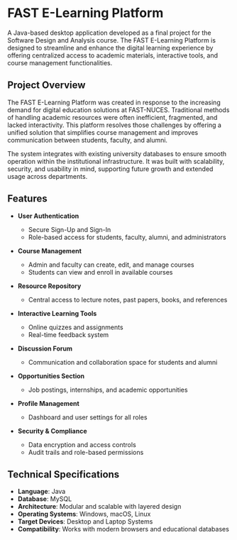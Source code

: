 # FAST E-Learning Platform

A Java-based desktop application developed as a final project for the Software Design and Analysis course. The FAST E-Learning Platform is designed to streamline and enhance the digital learning experience by offering centralized access to academic materials, interactive tools, and course management functionalities.

## Project Overview

The FAST E-Learning Platform was created in response to the increasing demand for digital education solutions at FAST-NUCES. Traditional methods of handling academic resources were often inefficient, fragmented, and lacked interactivity. This platform resolves those challenges by offering a unified solution that simplifies course management and improves communication between students, faculty, and alumni.

The system integrates with existing university databases to ensure smooth operation within the institutional infrastructure. It was built with scalability, security, and usability in mind, supporting future growth and extended usage across departments.

## Features

- **User Authentication**
  - Secure Sign-Up and Sign-In
  - Role-based access for students, faculty, alumni, and administrators

- **Course Management**
  - Admin and faculty can create, edit, and manage courses
  - Students can view and enroll in available courses

- **Resource Repository**
  - Central access to lecture notes, past papers, books, and references

- **Interactive Learning Tools**
  - Online quizzes and assignments
  - Real-time feedback system

- **Discussion Forum**
  - Communication and collaboration space for students and alumni

- **Opportunities Section**
  - Job postings, internships, and academic opportunities

- **Profile Management**
  - Dashboard and user settings for all roles

- **Security & Compliance**
  - Data encryption and access controls
  - Audit trails and role-based permissions

## Technical Specifications

- **Language**: Java
- **Database**: MySQL
- **Architecture**: Modular and scalable with layered design
- **Operating Systems**: Windows, macOS, Linux
- **Target Devices**: Desktop and Laptop Systems
- **Compatibility**: Works with modern browsers and educational databases
